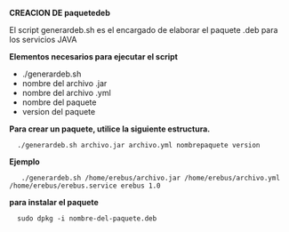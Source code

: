 **CREACION DE paquetedeb**

El script generardeb.sh es el encargado de elaborar el paquete .deb para los servicios JAVA


**Elementos necesarios para ejecutar el script**
 - ./generardeb.sh
 - nombre del archivo .jar
 - nombre del archivo .yml
 - nombre del paquete
 - version del paquete

**Para crear un paquete, utilice la siguiente estructura.**
  ~~~
    ./generardeb.sh archivo.jar archivo.yml nombrepaquete version
  ~~~

**Ejemplo**
 ~~~
    ./generardeb.sh /home/erebus/archivo.jar /home/erebus/archivo.yml /home/erebus/erebus.service erebus 1.0
  ~~~

**para instalar el paquete**
  ~~~
    sudo dpkg -i nombre-del-paquete.deb
  ~~~

